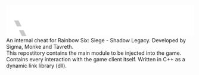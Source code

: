 ![Artemis](https://github.com/ArtemisDevGroup/Artemis-Resources/blob/main/Text/ArtemisWithLogo.png)
An internal cheat for Rainbow Six: Siege - Shadow Legacy. Developed by Sigma, Monke and Tavreth.  
This repostitory contains the main module to be injected into the game. Contains every interaction with the game client itself. Written in C++ as a dynamic link library (dll).

